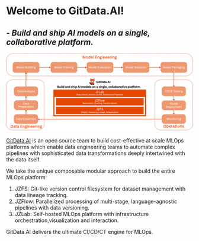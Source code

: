 # Welcome to GitData.AI!
## _- Build and ship AI models on a single, collaborative platform._

![GitData.AI Architecture](../profile/gitdata-stack.png)

[GitData.AI](https://gitdata.ai) is an open source team to build cost-effective at scale MLOps platforms which enable data engineering teams to automate complex pipelines with sophisticated data transformations deeply intertwined with the data itself. 

We take the unique composable modular approach to build the entire MLOps platform: 
1. JZFS: Git-like version control filesystem for dataset management with data lineage tracking. 
2. JZFlow: Parallelized processing of multi-stage, language-agnostic pipelines with data versioning.
3. JZLab: Self-hosted MLOps platform with infrastructure orchestration,visualization and interaction.

GitData.AI delivers the ultimate CI/CD/CT engine for MLOps.
